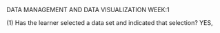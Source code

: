 DATA MANAGEMENT AND DATA VISUALIZATION WEEK:1 

(1) Has the learner selected a data set and indicated that selection?
    YES, 
